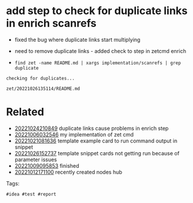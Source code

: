 # add step to check for duplicate links in enrich scanrefs

- fixed the bug where duplicate links start multiplying
- need to remove duplicate links - added check to step in zetcmd enrich

- `find zet -name README.md | xargs implementation/scanrefs | grep duplicate`
```
checking for duplicates...
```

` zet/20221026135114/README.md `

# Related

- [20221024210849](/zet/20221024210849/README.md) duplicate links cause problems in enrich step
- [20221006032546](/zet/20221006032546/README.md) my implementation of zet cmd
- [20221021081636](/zet/20221021081636/README.md) template example card to run command output in snippet
- [20221026152737](/zet/20221026152737/README.md) template snippet cards not getting run because of parameter issues
- [20221009095853](/zet/20221009095853/README.md) finished
- [20221012171100](/zet/20221012171100/README.md) recently created nodes hub

Tags:

    #idea #test #report
